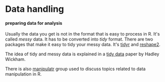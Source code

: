 # Data handling


#### preparing data for analysis
Usually the data you get is not in the format that is easy to process in R. It's called *messy* data. It has to be converted into *tidy* format. There are two packages that make it easy to tidy your messy data. It's [tidyr](https://github.com/hadley/tidyr) and [reshape2](https://github.com/hadley/reshape).

The idea of tidy and messy data is explained in a [tidy data](http://vita.had.co.nz/papers/tidy-data.html) paper by Hadley Wickham.

There is also [manipulatr](https://groups.google.com/forum/#!forum/manipulatr) group used to discuss topics related to data manipulation in R.



